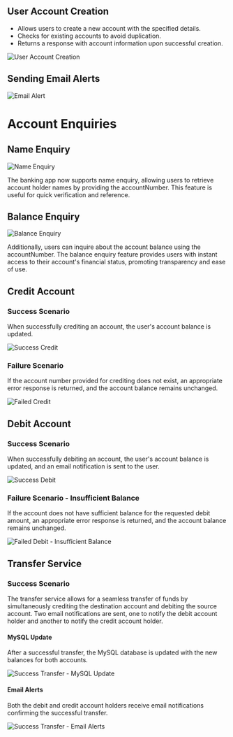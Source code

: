 ## User Account Creation
- Allows users to create a new account with the specified details.
- Checks for existing accounts to avoid duplication.
- Returns a response with account information upon successful creation.

![User Account Creation](images/user_account_creation.png)

## Sending Email Alerts

![Email Alert](images/send_mail_alert.png)

# Account Enquiries

## Name Enquiry

![Name Enquiry](images/name_enquiry.png)

The banking app now supports name enquiry, allowing users to retrieve account holder names by providing the accountNumber. This feature is useful for quick verification and reference.

## Balance Enquiry

![Balance Enquiry](images/balance_enquiry.png)

Additionally, users can inquire about the account balance using the accountNumber. The balance enquiry feature provides users with instant access to their account's financial status, promoting transparency and ease of use.

## Credit Account

### Success Scenario

When successfully crediting an account, the user's account balance is updated.

![Success Credit](images/success_credit.png)

### Failure Scenario

If the account number provided for crediting does not exist, an appropriate error response is returned, and the account balance remains unchanged.

![Failed Credit](images/failed_credit.png)

## Debit Account

### Success Scenario

When successfully debiting an account, the user's account balance is updated, and an email notification is sent to the user.

![Success Debit](/images/success_debit.png)

### Failure Scenario - Insufficient Balance

If the account does not have sufficient balance for the requested debit amount, an appropriate error response is returned, and the account balance remains unchanged.

![Failed Debit - Insufficient Balance](/images/failed_debit.png)

## Transfer Service

### Success Scenario

The transfer service allows for a seamless transfer of funds by simultaneously crediting the destination account and debiting the source account. Two email notifications are sent, one to notify the debit account holder and another to notify the credit account holder.

#### MySQL Update

After a successful transfer, the MySQL database is updated with the new balances for both accounts.

![Success Transfer - MySQL Update](/images/success_transfer.png)

#### Email Alerts

Both the debit and credit account holders receive email notifications confirming the successful transfer.

![Success Transfer - Email Alerts](/images/transfer_alerts.png)
